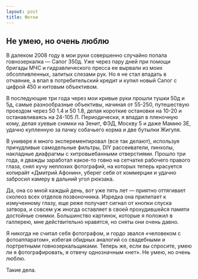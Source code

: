 ```yaml
---
layout: post
title: Фотки
---
```


## Не умею, но очень люблю

В далеком 2008 году в мои руки совершенно случайно попала говнозеркалка — Сапог 350д. Уже через пару дней при помощи бригады МЧС и гидравлического пресса ее вырвали из моих обсопливленных, залитых слезами рук. Но я не стал впадать в отчаяние, а впал в потребительский кредит и купил новый Сапог с цифрой 450 и китовым объективом.

В последующие три года через мои кривые руки прошли тушки 50д и 5д, самые разнообразные объективы, начиная от 55-250, путешествую проездом через 50 1.4 и 50 1.8, делая короткие остановки на 10-20 и останавливаясь на 24-105 Л. Периодически, я впадал в пленочную кому, делая хуевые снимки на Зенит, ФЭД, Москву 5 и даже Мамию ЗЕ, удачно купленную за пачку собачьего корма и две бутылки Жигуля.

В универе я много эксперементировал (все так делают), используя причудливые самодельные фильтры, DIY рассеиватели, пинхолы, накладные диафрагмы с хитровыебанными отверстиями. Прошло три года, я дважды заработал какое-то говно на сетчатке рабочего правого глаза, снял кучу неплохих фотографий, на которых теперь красуется копирайт «Дмитрий Афонин», уберег себя от коммерции и удачно забросил камеру в дальний угол рюкзака.

Да, она со мной каждый день, вот уже пять лет — приятно оттягивает сколеоз всех отделов позвоночника. Изредка она прилипает к измученному глазу, еще реже получает сигнал от кнопки спуска затвора, и совсем уж иногда оставляет в своей прохудившейся памяти достойные снимки. Большинство картинок, которые я положил в галлерею, мне действительно нравятся, но сняты они очень давно.

Я никогда не считал себя фотографом, и гордо звался «человеком с фотоаппаратом», избегая обидных аналогий со свадебными и портретными говнозеркальщиками. Теперь же, если вы спросите, умею ли я фотографировать, я отвечу однозначным «нет». Не умею, но очень люблю.

Такие дела.
